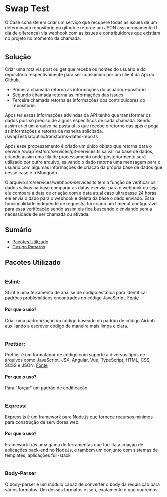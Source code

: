 # Swap Test
 
O Case consiste em criar um serviço que recupere todas as issues de um determinado repositório no github e retorne um JSON assincronamente (1 dia de diferença) via webhook com  as issues e contribuidores que existiam no projeto no momento da chamada.
#

## Solução

Criar uma rota via post ou get que receba os nomes do usuário e do repositório respectivamente para ser consumido por um client da Api do Github.
- Primeira chamada retorna as informações do usuário/repositório
- Segundo chamada retorna as informações das issues
- Terceira chamada retorna as informações dos contribuidores do repositório.

Apos ter essas informações advindas da API tenho que transformar os dados pois só preciso de alguns específicos de cada chamada.
Sendo assim criei um arquivo na pasta utils que recebe o retorno das apis e pega as informações e retorna da maneira solicitada.
/swapTest/src/utils/transforms-datas-repo.ts

Após esse processamento é criado um único objeto que retorna para o service /swapTest/src/services/git-services.ts salvar na base de dados, criando assim uma fila de processamento onde 
posteriormente será utilizado por outro arquivo, salvando o dado retorna uma mensagem para o usuário com algumas informações de criação da própria base de dados que nesse case é o Mongodb.

O arquivo src/services/webhook-services.ts tem a função de verificar os dados salvos na base comparar as datas e enviar para o webhook ou seja ele compara a data de criação com a data atual caso ultrapasse 24 horas ele envia o dado para o webhook e deleta da base o dado enviado.
Essa funcionalidade independe de requests, foi criado um timeout configurável para essa verificação sendo assim ela fica buscando e enviando sem a necessidade de ser chamada ou ativada.


## Sumário
- [Pacotes Utilizado](#pact)
- [Design Patterns](#design)

<h2 id="pact">Pacotes Utilizado</h2>

#

### Eslint:
SLint é uma ferramenta de análise de código estática para identificar padrões problemáticos encontrados no código JavaScript. <a href="https://en.wikipedia.org/wiki/ESLint">Fonte</a>

#### Por que o uso?
Criar uma padronização do código baseado no padrão de código Airbnb auxiliando a escrever código de maneira mais limpa e clara.

#

### Prettier:
Prettier é um formatador de código com suporte a diversos tipos de arquivos como JavaScript, JSX, Angular, Vue, TypeScript, HTML, CSS, SCSS e JSON. <a href="https://blog.cod3r.com.br/configurando-a-extensao-prettier-no-visual-studio-code/#:~:text=Prettier%20%C3%A9%20um%20formatador%20de,%2C%20CSS%2C%20SCSS%20e%20JSON.">Fonte</a>

#### Por que o uso?
Para "forçar" um padrão de codificação. 
#

### Express:
Express.js é um framework para Node.js que fornece recursos mínimos para construção de servidores web.

#### Por que o uso?
Framework trás uma gama de ferramentas que facilita a criação de aplicações back-end no NodeJs, e também um conjunto com sistemas de templates, aplicações full-stack
#

### Body-Parser
O body-parser é um módulo capaz de converter o body da requisição para vários formatos. Um desses formatos é json, exatamente o que queremos.
#

